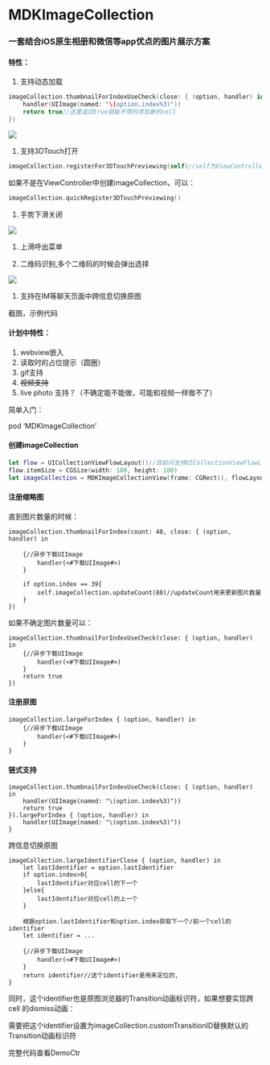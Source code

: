 # MDKImageCollection

### 一套结合iOS原生相册和微信等app优点的图片展示方案



#### 特性：

1. 支持动态加载

```swift
imageCollection.thumbnailForIndexUseCheck(close: { (option, handler) in
	handler(UIImage(named: "\(option.index%3)"))
	return true//这里返回true就能不停的添加新的cell
})
```

![](https://github.com/miku1958/MDKImageCollection/raw/master/photo/1.gif)

1. 支持3DTouch打开

```swift
imageCollection.registerFor3DTouchPreviewing(self)//self为ViewController
```

如果不是在ViewController中创建imageCollection，可以：

```swift
imageCollection.quickRegister3DTouchPreviewing()
```

1. 手势下滑关闭

<!--dismiss手势的时候毛玻璃模糊度变化只支持iOS10以后-->

![](https://github.com/miku1958/MDKImageCollection/raw/master/photo/2.gif)

1. 上滑呼出菜单

1. 二维码识别,多个二维码的时候会弹出选择

![](https://github.com/miku1958/MDKImageCollection/raw/master/photo/3.gif)



1. 支持在IM等聊天页面中跨信息切换原图

截图，示例代码



#### 计划中特性：

1. webview嵌入
2. 读取时的占位提示（圆圈）
3. gif支持
4. ~~视频支持~~
5. live photo 支持？（不确定能不能做，可能和视频一样做不了）





简单入门：

pod ‘MDKImageCollection’



#### 创建imageCollection

```swift
let flow = UICollectionViewFlowLayout()//目前只支持UICollectionViewFlowLayout，后续会修改
flow.itemSize = CGSize(width: 100, height: 100)
let imageCollection = MDKImageCollectionView(frame: CGRect(), flowLayout: flow)
```



#### 注册缩略图

直到图片数量的时候：

```
imageCollection.thumbnailForIndex(count: 40, close: { (option, handler) in

	{//异步下载UIImage
		handler(<#下载UIImage#>)
    }

    if option.index == 39{
        self.imageCollection.updateCount(80)//updateCount用来更新图片数量
    }
})

```

如果不确定图片数量可以：

```
imageCollection.thumbnailForIndexUseCheck(close: { (option, handler) in
    {//异步下载UIImage
        handler(<#下载UIImage#>)
    }
    return true
})
```



#### 注册原图

```
imageCollection.largeForIndex { (option, handler) in
    {//异步下载UIImage
        handler(<#下载UIImage#>)
    }
}
```



#### 链式支持

```
imageCollection.thumbnailForIndexUseCheck(close: { (option, handler) in
    handler(UIImage(named: "\(option.index%3)"))
    return true
}).largeForIndex { (option, handler) in
    handler(UIImage(named: "\(option.index%3)"))
}
```





跨信息切换原图

```
imageCollection.largeIdentifierClose { (option, handler) in
	let lastIdentifier = option.lastIdentifier
	if option.index>0{
        lastIdentifier对应cell的下一个
	}else{
		lastIdentifier对应cell的上一个
	}
	
	根据option.lastIdentifier和option.index获取下一个/前一个cell的identifier
	let identifier = ...
	
    {//异步下载UIImage
        handler(<#下载UIImage#>)
    }
    return identifier//这个identifier是用来定位的,
}
```

同时，这个identifier也是原图浏览器的Transition动画标识符，如果想要实现跨cell 的dismiss动画：



需要把这个identifier设置为imageCollection.customTransitionID替换默认的Transition动画标识符

完整代码查看DemoCtr
